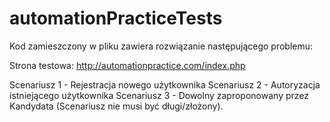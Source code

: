 # automationPracticeTests

Kod zamieszczony w pliku zawiera rozwiązanie następującego problemu:

Strona testowa: http://automationpractice.com/index.php
 
Scenariusz 1 - Rejestracja nowego użytkownika
Scenariusz 2 - Autoryzacja istniejącego użytkownika
Scenariusz 3 - Dowolny zaproponowany przez Kandydata (Scenariusz nie musi być długi/złożony).
